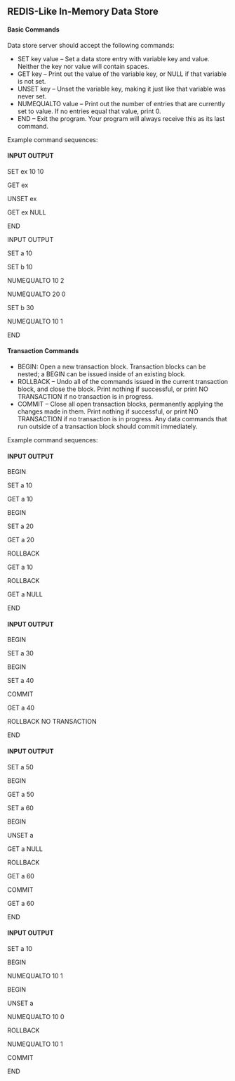 ## REDIS-Like In-Memory Data Store

#### Basic Commands

Data store server should accept the following commands:

- SET key value – Set a data store entry with variable key and value. Neither the key nor value will contain spaces.
- GET key – Print out the value of the variable key, or NULL if that variable is not set.
- UNSET key – Unset the variable key, making it just like that variable was never set.
- NUMEQUALTO value – Print out the number of entries that are currently set to value. If no entries equal that value, print 0.
- END – Exit the program. Your program will always receive this as its last command.

Example command sequences:

#### INPUT OUTPUT


SET ex 10 10

GET ex

UNSET ex

GET ex NULL

END

INPUT OUTPUT


SET a 10

SET b 10

NUMEQUALTO 10 2

NUMEQUALTO 20 0

SET b 30

NUMEQUALTO 10 1

END

#### Transaction Commands

- BEGIN: Open a new transaction block. Transaction blocks can be nested; a BEGIN can be issued inside of an existing block.
- ROLLBACK – Undo all of the commands issued in the current transaction block, and close the block. Print nothing if successful, or print NO TRANSACTION if no transaction is in progress.
- COMMIT – Close all open transaction blocks, permanently applying the changes made in them. Print nothing if successful, or print NO TRANSACTION if no transaction is in progress. Any data commands that run outside of a transaction block should commit immediately.

Example command sequences:

#### INPUT OUTPUT


BEGIN

SET a 10

GET a 10

BEGIN

SET a 20

GET a 20


ROLLBACK

GET a 10

ROLLBACK

GET a NULL

END

#### INPUT OUTPUT


BEGIN

SET a 30

BEGIN

SET a 40

COMMIT

GET a 40

ROLLBACK NO TRANSACTION

END


#### INPUT OUTPUT


SET a 50

BEGIN

GET a 50

SET a 60

BEGIN

UNSET a

GET a NULL

ROLLBACK

GET a 60

COMMIT

GET a 60

END

#### INPUT OUTPUT


SET a 10

BEGIN

NUMEQUALTO 10 1

BEGIN

UNSET a

NUMEQUALTO 10 0

ROLLBACK

NUMEQUALTO 10 1

COMMIT

END
